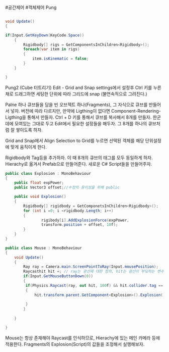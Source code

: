 #공간제어 #객체제어
Pung
```C#

void Update()
{

if(Input.GetKeyDown(KeyCode.Space))
	{
		Rigidbody[] rigs = GetComponentsInChildren<Rigidbody>();
		foreach(var item in rigs)
		{
			item.isKinematic = false;
		}
	}

}
```

Pung2 (Cube 터트리기)
Edit - Grid and Snap settings에서 설정후 Ctrl 키를 누른채로 드래그하면 세팅한 단위에 따라 그리드에 snap (불연속적으로 그려진다.)

Palne 하나 
큐브들을 담을 빈 오브젝트 하나(Fragments), 그 자식으로 큐브를 만들어서 넣자.
버전에 따라 다르지만, 만약에 Ligthing이 없다면 Component-Rendering-Ligthing을 통해서 만들자. 
Ctrl + D 키를 통해서 큐브를 복사해서 8개를 만들자. 한군데에 모여있는 그대로 두고 Edit에서 필요한 설정들을 해두자.
그 8개를 하나의 큐브처럼 잘 쌓이도록 하자.

 Grid and Snap에서 Align Selection to Grid를 누르면 선택된 객체를 해당 단위설정에 맞게 움직이게 한다.

Rigidbody와 Tag등을 추가하자. 이 때 8개의 큐브의 태그를 모두 동일하게 하자. Hierachy로 옮겨서 Prefab으로 만들어준다.
새로운 C# Script들을 만들어주자.

```C#
public class Explosion : MonoBehaviour
{
	public float expPower;
	public Vector3 offset;//수정의 용이성을 위해 public

	public void Explosion()
	{
		Rigidbody[] rigidbody = GetComponetsInChildren<Rigidbody>();
		for (int i =0; i <rigidbody.Length; i++)
		{
				rigibody[i].AddExplosionForce(expPower, 
				transform.position + offset, 10f);
		}
	}
}
```

 
```C#
public class Mouse : MonoBehaviour
{
	void Update()
	{
		Ray ray = Camera.main.ScreenPointToRay(Input.mousePosition);
		Raycasthit hit =; // ray는 광선에 대한 정의, hit는 광선이 부딪히는 변수에 대한 정의.
		if(Input.GetMouseButtonDown(0))
		{
		 if(Physics.Raycast(ray, out hit, 100f) && hit.collider.tag == "Box") // Box는 큐브에 설정한  태그
		 {
			 hit.transform.parent.GetComponent<Explosion>().Explosion();
			 
		 }
		}
		
	}

}

```

Mouse는 항상 존재해야  Raycast를 인식하므로, Hierachy에 있는 메인 카메라 등에 적용한다. Fragments의 Explosion(Script)의 값들을 조정해서 실행해보자. 